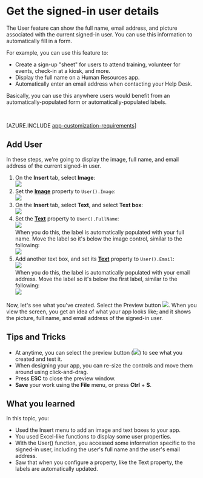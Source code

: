 <properties
	pageTitle="Show the current user details or information in PowerApps | Microsoft PowerApps"
	description="Insert the User function to display the name and email address of the signed-in user in PowerApps"
	services=""
	suite="powerapps"
	documentationCenter=""
	authors="lonu"
	manager="erikre"
	editor=""/>

<tags
   ms.service="powerapps"
   ms.devlang="na"
   ms.topic="article"
   ms.tgt_pltfrm="na"
   ms.workload="na"
   ms.date="05/03/2016"
   ms.author="LOnu"/>

# Get the signed-in user details
The User feature can show the full name, email address, and picture associated with the current signed-in user. You can use this information to automatically fill in a form.

For example, you can use this feature to:

- Create a sign-up "sheet" for users to attend training, volunteer for events, check-in at a kiosk, and more.
- Display the full name on a Human Resources app.
- Automatically enter an email address when contacting your Help Desk.

Basically, you can use this anywhere users would benefit from an automatically-populated form or automatically-populated labels.

&nbsp;

[AZURE.INCLUDE [app-customization-requirements](../includes/app-customization-requirements.md)]

## Add User
In these steps, we're going to display the image, full name, and email address of the current signed-in user.

1.	On the **Insert** tab, select **Image**:  
![][2]
2. Set the **[Image](controls/properties-visual.md)** property to ```User().Image```:  
![][3]
3. On the **Insert** tab, select **Text**, and select **Text box**:  
![][4]
4.	Set the **[Text](controls/properties-core.md)** property to ```User().FullName```:  
![][6]  
When you do this, the label is automatically populated with your full name. Move the label so it's below the image control, similar to the following:  
![][5]
5. Add another text box, and set its **[Text](controls/properties-core.md)** property to ```User().Email```:  
![][8]  
When you do this, the label is automatically populated with your email address. Move the label so it's below the first label, similar to the following:  
![][7]

Now, let's see what you've created. Select the Preview button ![][9]. When you view the screen, you get an idea of what your app looks like; and it shows the picture, full name, and email address of the signed-in user.

## Tips and Tricks
- At anytime, you can select the preview button (![][9]) to see what you created and test it.
- When designing your app, you can re-size the controls and move them around using click-and-drag.
- Press **ESC** to close the preview window.
- **Save** your work using the **File** menu, or press **Ctrl** + **S**.

## What you learned

In this topic, you:

- Used the Insert menu to add an image and text boxes to your app.
- You used Excel-like functions to display some user properties.
- With the User() function, you accessed some information specific to the signed-in user, including the user's full name and the user's email address.
- Saw that when you configure a property, like the Text property, the labels are automatically updated.


[2]: ./media/show-current-user/insertimage.png
[3]: ./media/show-current-user/imageproperty.png
[4]: ./media/show-current-user/insertlabel.png
[5]: ./media/show-current-user/label.png
[6]: ./media/show-current-user/textproperty.png
[7]: ./media/show-current-user/secondlabel.png
[8]: ./media/show-current-user/email.png
[9]: ./media/show-current-user/preview.png
